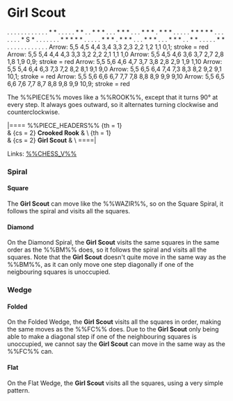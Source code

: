 # Girl Scout

<div class = "movement">
. . . . . . . . . . .
. * * . . . . . * * .
. * * * . . . * * * .
. . * * * . * * * . .
. . . * * * * * . . .
. . . . * S * . . . .
. . . * * * * * . . .
. . * * * . * * * . .
. * * * . . . * * * .
. * * . . . . . * * .
. . . . . . . . . . .
Arrow: 5,5 4,5 4,4 3,4 3,3 2,3 2,2 1,2 1,1  0,1;   stroke = red
Arrow: 5,5 5,4 4,4 4,3 3,3 3,2 2,2 2,1 1,1  1,0
Arrow: 5,5 4,5 4,6 3,6 3,7 2,7 2,8 1,8 1,9  0,9;   stroke = red
Arrow: 5,5 5,6 4,6 4,7 3,7 3,8 2,8 2,9 1,9  1,10
Arrow: 5,5 5,4 6,4 6,3 7,3 7,2 8,2 8,1 9,1  9,0
Arrow: 5,5 6,5 6,4 7,4 7,3 8,3 8,2 9,2 9,1 10,1;   stroke = red
Arrow: 5,5 5,6 6,6 6,7 7,7 7,8 8,8 8,9 9,9  9,10
Arrow: 5,5 6,5 6,6 7,6 7,7 8,7 8,8 9,8 9,9 10,9;   stroke = red
</div>

The %%PIECE%% moves like a %%ROOK%%, except that it turns 90&deg; at every
step. It always goes outward, so it alternates turning clockwise and
counterclockwise.


|====
%%PIECE_HEADERS%%
  {th = 1}  
& {cs = 2}  **Crooked Rook**
&           \\
  {th = 1}  
& {cs = 2}  **Girl Scout**
&           \\
====|
      
Links: [%%CHESS_V%%](#piece:crookedbishop)

### Spiral

#### Square

The **Girl Scout** can move like the %%WAZIR%%, so on the Square Spiral, it
follows the spiral and visits all the squares.

#### Diamond

On the Diamond Spiral, the **Girl Scout** visits the same squares in the
same order as the %%BM%% does, so it follows the spiral and visits
all the squares. Note that the **Girl Scout** doesn't quite move in the
same way as the %%BM%%, as it can only move one step diagonally if
one of the neigbouring squares is unoccupied.

### Wedge

#### Folded

On the Folded Wedge, the **Girl Scout** visits all the squares in order,
making the same moves as the %%FC%% does. Due to the **Girl Scout** only
being able to make a diagonal step if one of the neighbouring squares
is unoccupied, we cannot say the **Girl Scout** can move in the same way
as the %%FC%% can.

#### Flat

On the Flat Wedge, the **Girl Scout** visits all the squares, using a
very simple pattern.
